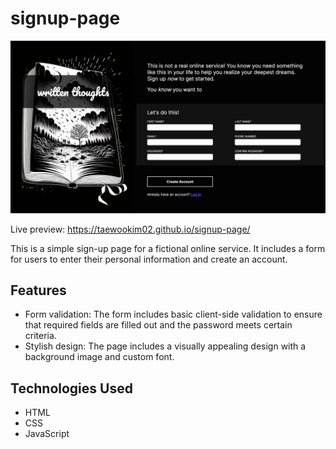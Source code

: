 # signup-page

![Preview of sign-up page](preview.png)

Live preview: https://taewookim02.github.io/signup-page/

This is a simple sign-up page for a fictional online service. It includes a form for users to enter their personal information and create an account.

## Features

- Form validation: The form includes basic client-side validation to ensure that required fields are filled out and the password meets certain criteria.
- Stylish design: The page includes a visually appealing design with a background image and custom font.

## Technologies Used

- HTML
- CSS
- JavaScript
